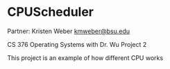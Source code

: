 # CPUScheduler

Partner: Kristen Weber kmweber@bsu.edu

CS 376 Operating Systems with Dr. Wu Project 2

This project is an example of how different CPU works 
